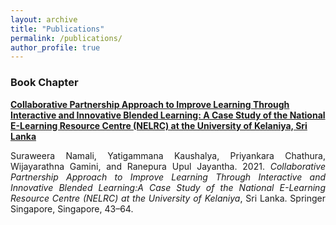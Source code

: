 ```yaml
---
layout: archive
title: "Publications"
permalink: /publications/
author_profile: true
---
```


<!-- {% if author.googlescholar %}
  You can also find my articles on <u><a href="{{author.googlescholar}}">my Google Scholar profile</a>.</u>
{% endif %}

{% include base_path %}

{% for post in site.publications reversed %}
  {% include archive-single.html %}
{% endfor %} -->

<h3>Book Chapter</h3>
<b style="text-align: justify"><a href="https://link.springer.com/chapter/10.1007%2F978-981-33-4106-7_3">Collaborative Partnership Approach to Improve Learning Through Interactive and Innovative Blended Learning: A Case Study of the National E-Learning Resource Centre (NELRC) at the University of Kelaniya, Sri Lanka</a></b>

<p style="text-align: justify">Suraweera Namali, Yatigammana Kaushalya, Priyankara Chathura, Wijayarathna Gamini, and Ranepura Upul Jayantha. 2021. <i>Collaborative Partnership Approach to Improve Learning Through Interactive and Innovative Blended Learning:A Case Study of the National E-Learning Resource Centre (NELRC) at the University of Kelaniya</i>, Sri Lanka. Springer Singapore, Singapore, 43–64.</p>

<a href="https://link.springer.com/chapter/10.1007%2F978-981-33-4106-7_3"><i class="fas fa-fw fa-link zoom" aria-hidden="true"></i></a>
<a href="https://link.springer.com/chapter/10.1007%2F978-981-33-4106-7_3"><i class="fas fa-fw fa-file-pdf zoom" aria-hidden="true"></i></a>
<a href="https://doi.org/10.1007/978-981-33-4106-7_3"><i class="fas fa-fw fa-code zoom" aria-hidden="true"></i></a>
